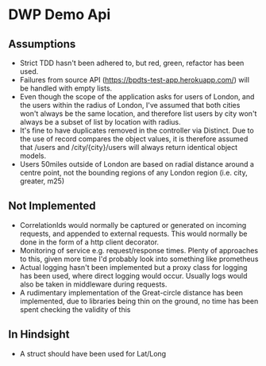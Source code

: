 # DWP Demo Api
 
## Assumptions
* Strict TDD hasn't been adhered to, but red, green, refactor has been used.
* Failures from source API (https://bpdts-test-app.herokuapp.com/) will be handled with empty lists.
* Even though the scope of the application asks for users of London, and the users within the radius of London, I've assumed that both cities won't always be the same location, and therefore list users by city won't always be a subset of list by location with radius. 
* It's fine to have duplicates removed in the controller via Distinct.  Due to the use of record compares the object values, it is therefore assumed that /users and /city/{city}/users will always return identical object models.
* Users 50miles outside of London are based on radial distance around a centre point, not the bounding regions of any London region (i.e. city, greater, m25)
## Not Implemented
* CorrelationIds would normally be captured or generated on incoming requests, and appended to external requests.  This would normally be done in the form of a http client decorator.
* Monitoring of service e.g. request/response times.  Plenty of approaches to this, given more time I'd probably look into something like prometheus
* Actual logging hasn't been implemented but a proxy class for logging has been used, where direct logging would occur. Usually logs would also be taken in middleware during requests.
* A rudimentary implementation of the Great-circle distance has been implemented, due to libraries being thin on the ground, no time has been spent checking the validity of this
 
## In Hindsight
* A struct should have been used for Lat/Long